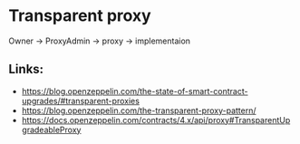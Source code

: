 # Transparent proxy

Owner -> ProxyAdmin -> proxy -> implementaion


## Links:

* https://blog.openzeppelin.com/the-state-of-smart-contract-upgrades/#transparent-proxies
* https://blog.openzeppelin.com/the-transparent-proxy-pattern/
* https://docs.openzeppelin.com/contracts/4.x/api/proxy#TransparentUpgradeableProxy
